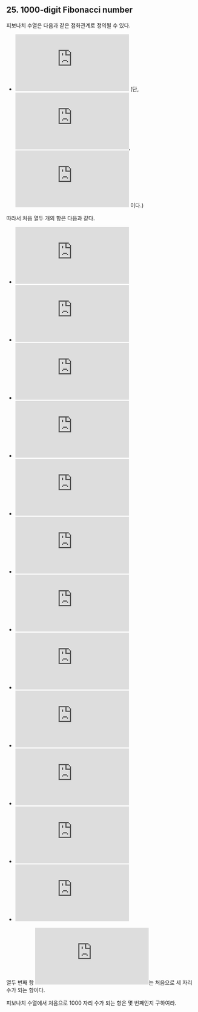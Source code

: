 ## 25. 1000-digit Fibonacci number

피보나치 수열은 다음과 같은 점화관계로 정의될 수 있다.

* ![\large F_{n} = F_{n-1} + F_{n-2}](https://latex.codecogs.com/png.latex?%5Clarge%20F_%7Bn%7D%20%3D%20F_%7Bn-1%7D%20&plus;%20F_%7Bn-2%7D) (단, ![\large F_{1} = 1](https://latex.codecogs.com/png.latex?%5Clarge%20F_%7B1%7D%20%3D%201), ![\large F_{2} = 1](https://latex.codecogs.com/png.latex?%5Clarge%20F_%7B2%7D%20%3D%201) 이다.)

따라서 처음 열두 개의 항은 다음과 같다.

* ![\large F_{1} = 1](https://latex.codecogs.com/png.latex?%5Clarge%20F_%7B1%7D%20%3D%201)
* ![\large F_{2} = 1](https://latex.codecogs.com/png.latex?%5Clarge%20F_%7B2%7D%20%3D%201)
* ![\large F_{3} = 2](https://latex.codecogs.com/png.latex?%5Clarge%20F_%7B3%7D%20%3D%202)
* ![\large F_{4} = 3](https://latex.codecogs.com/png.latex?%5Clarge%20F_%7B4%7D%20%3D%203)
* ![\large F_{5} = 5](https://latex.codecogs.com/png.latex?%5Clarge%20F_%7B5%7D%20%3D%205)
* ![\large F_{6} = 8](https://latex.codecogs.com/png.latex?%5Clarge%20F_%7B6%7D%20%3D%208)
* ![\large F_{7} = 13](https://latex.codecogs.com/png.latex?%5Clarge%20F_%7B7%7D%20%3D%2013)
* ![\large F_{8} = 21](https://latex.codecogs.com/png.latex?%5Clarge%20F_%7B8%7D%20%3D%2021)
* ![\large F_{9} = 34](https://latex.codecogs.com/png.latex?%5Clarge%20F_%7B9%7D%20%3D%2034)
* ![\large F_{10} = 55](https://latex.codecogs.com/png.latex?%5Clarge%20F_%7B10%7D%20%3D%2055)
* ![\large F_{11} = 89](https://latex.codecogs.com/png.latex?%5Clarge%20F_%7B11%7D%20%3D%2089)
* ![\large F_{12} = 144](https://latex.codecogs.com/png.latex?%5Clarge%20F_%7B12%7D%20%3D%20144)

열두 번째 항 ![\large F_{12}](https://latex.codecogs.com/png.latex?%5Clarge%20F_%7B12%7D)는 처음으로 세 자리 수가 되는 항이다.

피보나치 수열에서 처음으로 1000 자리 수가 되는 항은 몇 번째인지 구하여라.
